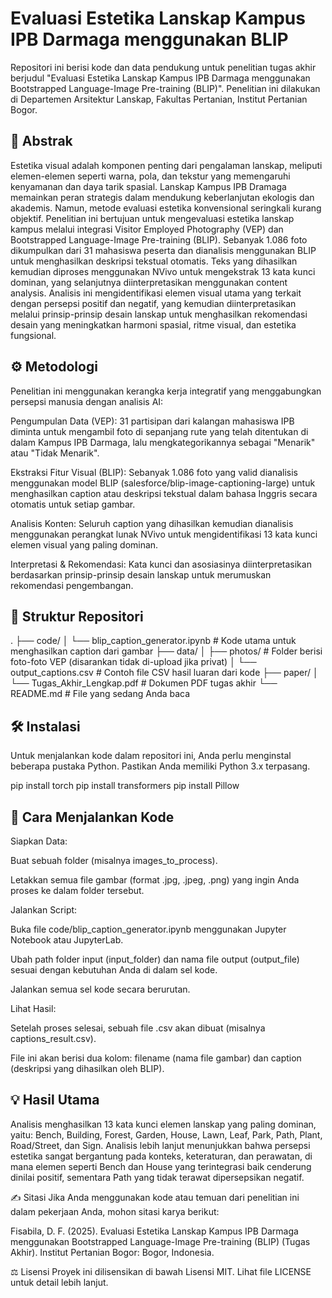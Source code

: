 # Evaluasi Estetika Lanskap Kampus IPB Darmaga menggunakan BLIP

Repositori ini berisi kode dan data pendukung untuk penelitian tugas akhir berjudul "Evaluasi Estetika Lanskap Kampus IPB Darmaga menggunakan Bootstrapped Language-Image Pre-training (BLIP)". Penelitian ini dilakukan di Departemen Arsitektur Lanskap, Fakultas Pertanian, Institut Pertanian Bogor.

## 📄 Abstrak
Estetika visual adalah komponen penting dari pengalaman lanskap, meliputi elemen-elemen seperti warna, pola, dan tekstur yang memengaruhi kenyamanan dan daya tarik spasial. Lanskap Kampus IPB Dramaga memainkan peran strategis dalam mendukung keberlanjutan ekologis dan akademis. Namun, metode evaluasi estetika konvensional seringkali kurang objektif. Penelitian ini bertujuan untuk mengevaluasi estetika lanskap kampus melalui integrasi Visitor Employed Photography (VEP) dan Bootstrapped Language-Image Pre-training (BLIP). Sebanyak 1.086 foto dikumpulkan dari 31 mahasiswa peserta dan dianalisis menggunakan BLIP untuk menghasilkan deskripsi tekstual otomatis. Teks yang dihasilkan kemudian diproses menggunakan NVivo untuk mengekstrak 13 kata kunci dominan, yang selanjutnya diinterpretasikan menggunakan content analysis. Analisis ini mengidentifikasi elemen visual utama yang terkait dengan persepsi positif dan negatif, yang kemudian diinterpretasikan melalui prinsip-prinsip desain lanskap untuk menghasilkan rekomendasi desain yang meningkatkan harmoni spasial, ritme visual, dan estetika fungsional.

## ⚙️ Metodologi
Penelitian ini menggunakan kerangka kerja integratif yang menggabungkan persepsi manusia dengan analisis AI:

Pengumpulan Data (VEP): 31 partisipan dari kalangan mahasiswa IPB diminta untuk mengambil foto di sepanjang rute yang telah ditentukan di dalam Kampus IPB Darmaga, lalu mengkategorikannya sebagai "Menarik" atau "Tidak Menarik".

Ekstraksi Fitur Visual (BLIP): Sebanyak 1.086 foto yang valid dianalisis menggunakan model BLIP (salesforce/blip-image-captioning-large) untuk menghasilkan caption atau deskripsi tekstual dalam bahasa Inggris secara otomatis untuk setiap gambar.

Analisis Konten: Seluruh caption yang dihasilkan kemudian dianalisis menggunakan perangkat lunak NVivo untuk mengidentifikasi 13 kata kunci elemen visual yang paling dominan.

Interpretasi & Rekomendasi: Kata kunci dan asosiasinya diinterpretasikan berdasarkan prinsip-prinsip desain lanskap untuk merumuskan rekomendasi pengembangan.

## 📂 Struktur Repositori
.
├── code/
│   └── blip_caption_generator.ipynb   # Kode utama untuk menghasilkan caption dari gambar
├── data/
│   ├── photos/                        # Folder berisi foto-foto VEP (disarankan tidak di-upload jika privat)
│   └── output_captions.csv            # Contoh file CSV hasil luaran dari kode
├── paper/
│   └── Tugas_Akhir_Lengkap.pdf        # Dokumen PDF tugas akhir
└── README.md                          # File yang sedang Anda baca

 ## 🛠️ Instalasi
Untuk menjalankan kode dalam repositori ini, Anda perlu menginstal beberapa pustaka Python. Pastikan Anda memiliki Python 3.x terpasang.

pip install torch
pip install transformers
pip install Pillow

## 🚀 Cara Menjalankan Kode
Siapkan Data:

Buat sebuah folder (misalnya images_to_process).

Letakkan semua file gambar (format .jpg, .jpeg, .png) yang ingin Anda proses ke dalam folder tersebut.

Jalankan Script:

Buka file code/blip_caption_generator.ipynb menggunakan Jupyter Notebook atau JupyterLab.

Ubah path folder input (input_folder) dan nama file output (output_file) sesuai dengan kebutuhan Anda di dalam sel kode.

Jalankan semua sel kode secara berurutan.

Lihat Hasil:

Setelah proses selesai, sebuah file .csv akan dibuat (misalnya captions_result.csv).

File ini akan berisi dua kolom: filename (nama file gambar) dan caption (deskripsi yang dihasilkan oleh BLIP).

## 💡 Hasil Utama
Analisis menghasilkan 13 kata kunci elemen lanskap yang paling dominan, yaitu: Bench, Building, Forest, Garden, House, Lawn, Leaf, Park, Path, Plant, Road/Street, dan Sign. Analisis lebih lanjut menunjukkan bahwa persepsi estetika sangat bergantung pada konteks, keteraturan, dan perawatan, di mana elemen seperti Bench dan House yang terintegrasi baik cenderung dinilai positif, sementara Path yang tidak terawat dipersepsikan negatif.

✍️ Sitasi
Jika Anda menggunakan kode atau temuan dari penelitian ini dalam pekerjaan Anda, mohon sitasi karya berikut:

Fisabila, D. F. (2025). Evaluasi Estetika Lanskap Kampus IPB Darmaga menggunakan Bootstrapped Language-Image Pre-training (BLIP) (Tugas Akhir). Institut Pertanian Bogor: Bogor, Indonesia.

⚖️ Lisensi
Proyek ini dilisensikan di bawah Lisensi MIT. Lihat file LICENSE untuk detail lebih lanjut.
